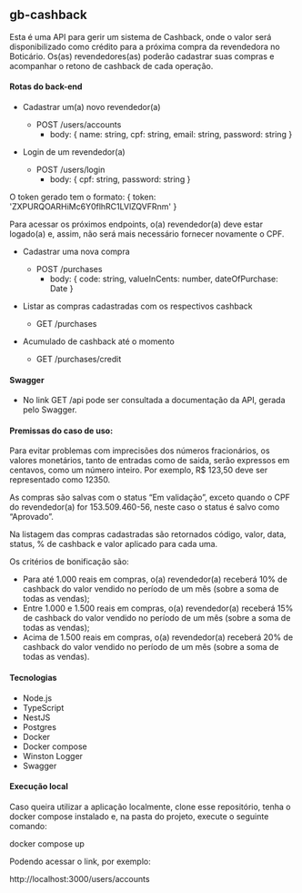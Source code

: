 ## gb-cashback

Esta é uma API para gerir um sistema de Cashback, onde o valor será disponibilizado como crédito para a próxima compra da revendedora no Boticário.
Os(as) revendedores(as) poderão cadastrar suas compras e acompanhar o retono de cashback de cada operação.

#### Rotas do back-end

- Cadastrar um(a) novo revendedor(a)

  - POST /users/accounts
    - body:
      {
      name: string,
      cpf: string,
      email: string,
      password: string
      }

- Login de um revendedor(a)
  - POST /users/login
    - body:
      {
      cpf: string,
      password: string
      }

O token gerado tem o formato: { token: 'ZXPURQOARHiMc6Y0flhRC1LVlZQVFRnm' }

Para acessar os próximos endpoints, o(a) revendedor(a) deve estar logado(a) e, assim, não será mais necessário fornecer novamente o CPF.

- Cadastrar uma nova compra

  - POST /purchases
    - body:
      {
      code: string,
      valueInCents: number,
      dateOfPurchase: Date
      }

- Listar as compras cadastradas com os respectivos cashback

  - GET /purchases

- Acumulado de cashback até o momento
  - GET /purchases/credit

#### Swagger

- No link GET /api pode ser consultada a documentação da API, gerada pelo Swagger.

#### Premissas do caso de uso:

Para evitar problemas com imprecisões dos números fracionários, os valores monetários, tanto de entradas como de saida, serão expressos em centavos, como um número inteiro. Por exemplo, R$ 123,50 deve ser representado como 12350.

As compras são salvas com o status “Em validação”, exceto
quando o CPF do revendedor(a) for 153.509.460-56, neste caso o status é salvo como
“Aprovado”.

Na listagem das compras cadastradas são retornados código, valor, data, status, % de cashback e valor aplicado para cada uma.

Os critérios de bonificação são:

- Para até 1.000 reais em compras, o(a) revendedor(a) receberá 10% de cashback do
  valor vendido no período de um mês (sobre a soma de todas as vendas);
- Entre 1.000 e 1.500 reais em compras, o(a) revendedor(a) receberá 15% de cashback do valor vendido no período de um mês (sobre a soma de todas as vendas);
- Acima de 1.500 reais em compras, o(a) revendedor(a) receberá 20% de cashback do
  valor vendido no período de um mês (sobre a soma de todas as vendas).

#### Tecnologias

- Node.js
- TypeScript
- NestJS
- Postgres
- Docker
- Docker compose
- Winston Logger
- Swagger

#### Execução local

Caso queira utilizar a aplicação localmente, clone esse
repositório, tenha o docker compose instalado e, na pasta
do projeto, execute o seguinte comando:

docker compose up

Podendo acessar o link, por exemplo:

http://localhost:3000/users/accounts
